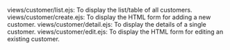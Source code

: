 views/customer/list.ejs: To display the list/table of all customers.
views/customer/create.ejs: To display the HTML form for adding a new customer.
views/customer/detail.ejs: To display the details of a single customer.
views/customer/edit.ejs: To display the HTML form for editing an existing customer.